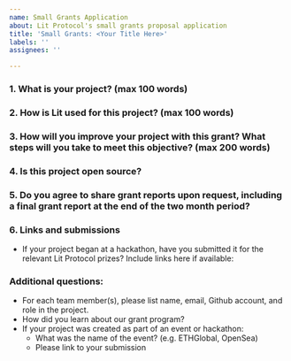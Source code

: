 ```yaml
---
name: Small Grants Application
about: Lit Protocol's small grants proposal application
title: 'Small Grants: <Your Title Here>'
labels: ''
assignees: ''

---
```


### 1. What is your project? (max 100 words)
<!-- Description of your project built with Lit-->

<!-- Link to public Github repo -->
<!-- Link to demo or website, if applicable -->

### 2. How is Lit used for this project? (max 100 words)
  
### 3. How will you improve your project with this grant? What steps will you take to meet this objective? (max 200 words)
<!-- Clear and concise description of the planned next step(s) or improvements for which you are seeking grant support -->
 
### 4. Is this project open source?
<!-- MIT, APACHE2, or GPL license for code or [CC-BY-SA 3.0]-->

### 5. Do you agree to share grant reports upon request, including a final grant report at the end of the two month period?
<!-- Report content may include progress or results of your grant-funded work -->

### 6. Links and submissions
* If your project began at a hackathon, have you submitted it for the relevant Lit Protocol prizes? Include links here if available:
  
### Additional questions:
* For each team member(s), please list name, email, Github account, and role in the project.
* How did you learn about our grant program?
* If your project was created as part of an event or hackathon:
  * What was the name of the event? (e.g. ETHGlobal, OpenSea)
  * Please link to your submission
